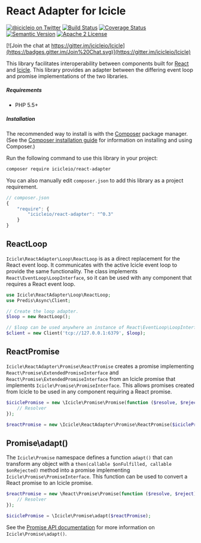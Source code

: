 # React Adapter for Icicle

[![@icicleio on Twitter](https://img.shields.io/badge/twitter-%40icicleio-5189c7.svg?style=flat-square)](https://twitter.com/icicleio)
[![Build Status](https://img.shields.io/travis/icicleio/ReactAdapter/master.svg?style=flat-square)](https://travis-ci.org/icicleio/ReactAdapter)
[![Coverage Status](https://img.shields.io/coveralls/icicleio/ReactAdapter.svg?style=flat-square)](https://coveralls.io/r/icicleio/ReactAdapter)
[![Semantic Version](https://img.shields.io/github/release/icicleio/ReactAdapter.svg?style=flat-square)](http://semver.org)
[![Apache 2 License](https://img.shields.io/packagist/l/icicleio/react-adapter.svg?style=flat-square)](LICENSE)

[![Join the chat at https://gitter.im/icicleio/Icicle](https://badges.gitter.im/Join%20Chat.svg)](https://gitter.im/icicleio/Icicle)

This library facilitates interoperability between components built for [React](http://reactphp.org) and [Icicle](http://icicle.io). This library provides an adapter between the differing event loop and promise implementations of the two libraries.

##### Requirements

- PHP 5.5+

##### Installation

The recommended way to install is with the [Composer](http://getcomposer.org/) package manager. (See the [Composer installation guide](https://getcomposer.org/doc/00-intro.md) for information on installing and using Composer.)

Run the following command to use this library in your project: 

```bash
composer require icicleio/react-adapter
```

You can also manually edit `composer.json` to add this library as a project requirement.

```js
// composer.json
{
    "require": {
        "icicleio/react-adapter": "^0.3"
    }
}
```

## ReactLoop

`Icicle\ReactAdapter\Loop\ReactLoop` is as a direct replacement for the React event loop. It communicates with the active Icicle event loop to provide the same functionality. The class implements `React\EventLoop\LoopInterface`, so it can be used with any component that requires a React event loop.

```php
use Icicle\ReactAdapter\Loop\ReactLoop;
use Predis\Async\Client;

// Create the loop adapter.
$loop = new ReactLoop();

// $loop can be used anywhere an instance of React\EventLoop\LoopInterface is required.
$client = new Client('tcp://127.0.0.1:6379', $loop);
```

## ReactPromise

`Icicle\ReactAdapter\Promise\ReactPromise` creates a promise implementing `React\Promise\ExtendedPromiseInterface` and `React\Promise\ExtendedPromiseInterface` from an Icicle promise that implements `Icicle\Promise\PromiseInterface`. This allows promises created from Icicle to be used in any component requiring a React promise.

```php
$iciclePromise = new \Icicle\Promise\Promise(function ($resolve, $reject) {
    // Resolver
});

$reactPromise = new \Icicle\ReactAdapter\Promise\ReactPromise($iciclePromise);
```

## Promise\adapt()

The `Icicle\Promise` namespace defines a function `adapt()` that can transform any object with a `then(callable $onFulfilled, callable $onRejected)` method into a promise implementing `Icicle\Promise\PromiseInterface`. This function can be used to convert a React promise to an Icicle promise.

```php
$reactPromise = new \React\Promise\Promise(function ($resolve, $reject) {
    // Resolver
});

$iciclePromise = \Icicle\Promise\adapt($reactPromise);
```

See the [Promise API documentation](//github.com/icicleio/Icicle/wiki/Promises) for more information on `Icicle\Promise\adapt()`.
